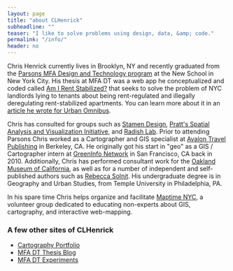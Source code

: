 ```yaml
---
layout: page
title: "about CLHenrick"
subheadline: ""
teaser: "I like to solve problems using design, data, &amp; code."
permalink: "/info/"
header: no
---
```


Chris Henrick currently lives in Brooklyn, NY and recently graduated from the [Parsons MFA Design and Technology program](http://www.newschool.edu/parsons/mfa-design-technology/) at the New School in New York City. His thesis at MFA DT was a web app he conceptualized and coded called [Am I Rent Stabilized?](https://amirentstabilized.com) that seeks to solve the problem of NYC landlords lying to tenants about being rent-regulated and illegally deregulating rent-stabilized apartments. You can learn more about it in an [article he wrote for Urban Omnibus](http://urbanomnibus.net/2015/05/using-open-data-to-strengthen-tenants-rights-activism/). 

Chris has consulted for groups such as [Stamen Design](http://stamen.com/), [Pratt's Spatial Analysis and Visualization Initiative](https://www.pratt.edu/pratt-research-and-centers/spatial-analysis-visualization-initiative/), and [Radish Lab](http://radishlab.com/). Prior to attending Parsons Chris worked as a Cartographer and GIS specialist at [Avalon Travel Publishing](http://avalontravelbooks.com/) in Berkeley, CA. He originally got his start in "geo" as a GIS / Cartographer intern at [GreenInfo Network](http://www.greeninfo.org/) in San Francisco, CA back in 2010. Additionally, Chris has performed consultant work for the [Oakland Museum of California](https://www.museumca.org/), as well as for a number of independent and self-published authors such as [Rebecca Solnit](http://rebeccasolnit.net/). His undergraduate degree is in Geography and Urban Studies, from Temple University in Philadelphia, PA. 

In his spare time Chris helps organize and facilitate [Maptime NYC](http://www.meetup.com/maptime-nyc), a volunteer group dedicated to educating non-experts about GIS, cartography, and interactive web-mapping.

### A few other sites of CLHenrick
- [Cartography Portfolio](http://chrishenrick.com/)
- [MFA DT Thesis Blog](http://clhenrick.github.io/thesis-blog/)
- [MFA DT Experiments](https://chenrickmfadt.wordpress.com/)